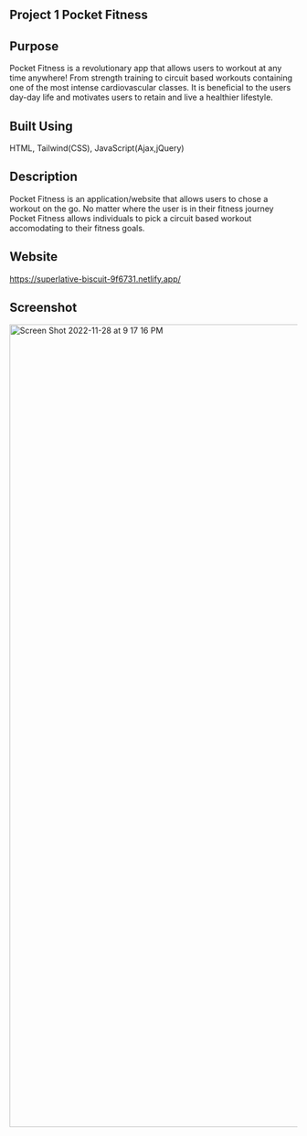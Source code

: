 ## Project 1 Pocket Fitness

## Purpose

Pocket Fitness is a revolutionary app that allows users to workout at any time anywhere! From strength training to circuit based workouts containing one of the most intense cardiovascular classes. It is beneficial to the users day-day life and motivates users to retain and live a healthier lifestyle.

## Built Using

HTML, Tailwind(CSS), JavaScript(Ajax,jQuery)

## Description

Pocket Fitness is an application/website that allows users to chose a workout on the go. No matter where the user is in their fitness journey Pocket Fitness allows individuals to pick a circuit based workout accomodating to their fitness goals.

## Website

https://superlative-biscuit-9f6731.netlify.app/

## Screenshot
<img width="1404" alt="Screen Shot 2022-11-28 at 9 17 16 PM" src="https://user-images.githubusercontent.com/114682284/204430283-dfaa3b73-b001-403c-8271-a93865cec6fd.png">
